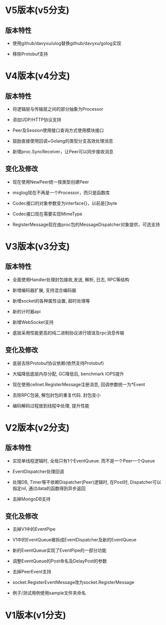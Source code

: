 # V5版本(v5分支)
## 版本特性

- 使用github/davyxu/ulog替换github/davyxu/golog实现

- 移除Protobuf支持


# V4版本(v4分支)
## 版本特性

- 将逻辑层与传输层之间的部分抽象为Processor

- 添加UDP/HTTP协议支持

- Peer及Session使用接口查询方式使用模块接口

- 鼓励直接使用回调+Golang的类型分支高效处理消息

- 新增proc.SyncReceiver，让Peer可以同步接收消息

## 变化及修改

- 现在使用NewPeer统一按类型创建Peer

- msglog现在不再是一个Processor，而只是函数库

- Codec接口的对象参数变为interface{}，以前是[]byte

- Codec接口现在需要实现MimeType

- RegisterMessage现在由proc包的MessageDispatcher对象提供，可选支持

# V3版本(v3分支)
## 版本特性

- 全面使用Handler处理封包接收,发送, 解析, 日志, RPC等结构

- 新增编码器扩展, 支持混合编码器

- 新增socket的各种属性设置, 超时处理等

- 新的计时器api

- 新增WebSocket支持

- 底层采用性能更高的纯二进制协议进行错误及rpc消息传输


## 变化及修改

- 底层去除Protobuf协议依赖(依然支持Protobuf)

- 大幅降低底层内存分配, GC降低后, benchmark IOPS提升

- 现在使用cellnet.RegisterMessage注册消息, 回调参数统一为*Event

- 去除RPC包装, 解包封包的重复代码. 封包变小

- 编码解码过程放到线程中处理, 提升性能


# V2版本(v2分支)

## 版本特性

- 实现单线程逻辑时, 全局只有1个EventQueue. 而不是一个Peer一个Queue

- EventDispatcher处理回调

- 处理DB, Timer等不依赖Dispatcher(Peer)逻辑时, 在Post时, Dispatcher可以指定nil, 通过data的函数得到异步返回

- 去掉MongoDB支持


## 变化及修改

- 去掉V1中的EventPipe

- V1中的EventQueue被拆成EventDispatcher及新的EventQueue

- 新的EventQueue实现了EventPipe的一部分功能

- 调整EventQueue的Post命名及DelayPost的参数

- 去掉PeerEvent支持

- socket.RegisterEventMessage改为socket.RegisterMessage

- 例子/测试用例使用sample文件夹命名

# V1版本(v1分支)